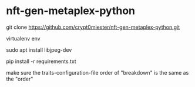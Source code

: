 # nft-gen-metaplex-python

git clone https://github.com/crypt0miester/nft-gen-metaplex-python.git

virtualenv env

sudo apt install libjpeg-dev

pip install -r requirements.txt

make sure the traits-configuration-file order of "breakdown" is the same as the "order"